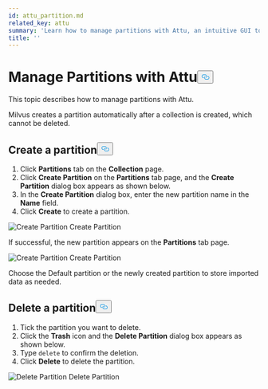 ```yaml
---
id: attu_partition.md
related_key: attu
summary: 'Learn how to manage partitions with Attu, an intuitive GUI tool for Milvus.'
title: ''
---
```

<h1 id="Manage-Partitions-with-Attu" class="common-anchor-header">Manage Partitions with Attu<button data-href="#Manage-Partitions-with-Attu" class="anchor-icon" translate="no">
      <svg translate="no"
        aria-hidden="true"
        focusable="false"
        height="20"
        version="1.1"
        viewBox="0 0 16 16"
        width="16"
      >
        <path
          fill="#0092E4"
          fill-rule="evenodd"
          d="M4 9h1v1H4c-1.5 0-3-1.69-3-3.5S2.55 3 4 3h4c1.45 0 3 1.69 3 3.5 0 1.41-.91 2.72-2 3.25V8.59c.58-.45 1-1.27 1-2.09C10 5.22 8.98 4 8 4H4c-.98 0-2 1.22-2 2.5S3 9 4 9zm9-3h-1v1h1c1 0 2 1.22 2 2.5S13.98 12 13 12H9c-.98 0-2-1.22-2-2.5 0-.83.42-1.64 1-2.09V6.25c-1.09.53-2 1.84-2 3.25C6 11.31 7.55 13 9 13h4c1.45 0 3-1.69 3-3.5S14.5 6 13 6z"
        ></path>
      </svg>
    </button></h1><p>This topic describes how to manage partitions with Attu.</p>
<p>Milvus creates a partition automatically after a collection is created, which cannot be deleted.</p>
<h2 id="Create-a-partition" class="common-anchor-header">Create a partition<button data-href="#Create-a-partition" class="anchor-icon" translate="no">
      <svg translate="no"
        aria-hidden="true"
        focusable="false"
        height="20"
        version="1.1"
        viewBox="0 0 16 16"
        width="16"
      >
        <path
          fill="#0092E4"
          fill-rule="evenodd"
          d="M4 9h1v1H4c-1.5 0-3-1.69-3-3.5S2.55 3 4 3h4c1.45 0 3 1.69 3 3.5 0 1.41-.91 2.72-2 3.25V8.59c.58-.45 1-1.27 1-2.09C10 5.22 8.98 4 8 4H4c-.98 0-2 1.22-2 2.5S3 9 4 9zm9-3h-1v1h1c1 0 2 1.22 2 2.5S13.98 12 13 12H9c-.98 0-2-1.22-2-2.5 0-.83.42-1.64 1-2.09V6.25c-1.09.53-2 1.84-2 3.25C6 11.31 7.55 13 9 13h4c1.45 0 3-1.69 3-3.5S14.5 6 13 6z"
        ></path>
      </svg>
    </button></h2><ol>
<li>Click <strong>Partitions</strong> tab on the <strong>Collection</strong> page.</li>
<li>Click <strong>Create Partition</strong> on the <strong>Partitions</strong> tab page, and the <strong>Create Partition</strong> dialog box appears as shown below.</li>
<li>In the <strong>Create Partition</strong> dialog box, enter the new partition name in the <strong>Name</strong> field.</li>
<li>Click <strong>Create</strong> to create a partition.</li>
</ol>
<p>
  <span class="img-wrapper">
    <img translate="no" src="/docs/v2.1.x/assets/attu/insight_partition1.png" alt="Create Partition" class="doc-image" id="create-partition" />
    <span>Create Partition</span>
  </span>
</p>
<p>If successful, the new partition appears on the <strong>Partitions</strong> tab page.</p>
<p>
  <span class="img-wrapper">
    <img translate="no" src="/docs/v2.1.x/assets/attu/insight_partition2.png" alt="Create Partition" class="doc-image" id="create-partition" />
    <span>Create Partition</span>
  </span>
</p>
<p>Choose the Default partition or the newly created partition to store imported data as needed.</p>
<h2 id="Delete-a-partition" class="common-anchor-header">Delete a partition<button data-href="#Delete-a-partition" class="anchor-icon" translate="no">
      <svg translate="no"
        aria-hidden="true"
        focusable="false"
        height="20"
        version="1.1"
        viewBox="0 0 16 16"
        width="16"
      >
        <path
          fill="#0092E4"
          fill-rule="evenodd"
          d="M4 9h1v1H4c-1.5 0-3-1.69-3-3.5S2.55 3 4 3h4c1.45 0 3 1.69 3 3.5 0 1.41-.91 2.72-2 3.25V8.59c.58-.45 1-1.27 1-2.09C10 5.22 8.98 4 8 4H4c-.98 0-2 1.22-2 2.5S3 9 4 9zm9-3h-1v1h1c1 0 2 1.22 2 2.5S13.98 12 13 12H9c-.98 0-2-1.22-2-2.5 0-.83.42-1.64 1-2.09V6.25c-1.09.53-2 1.84-2 3.25C6 11.31 7.55 13 9 13h4c1.45 0 3-1.69 3-3.5S14.5 6 13 6z"
        ></path>
      </svg>
    </button></h2><ol>
<li>Tick the partition you want to delete.</li>
<li>Click the <strong>Trash</strong> icon and the <strong>Delete Partition</strong> dialog box appears as shown below.</li>
<li>Type <code translate="no">delete</code> to confirm the deletion.</li>
<li>Click <strong>Delete</strong> to delete the partition.</li>
</ol>
<p>
  <span class="img-wrapper">
    <img translate="no" src="/docs/v2.1.x/assets/attu/insight_partition3.png" alt="Delete Partition" class="doc-image" id="delete-partition" />
    <span>Delete Partition</span>
  </span>
</p>

